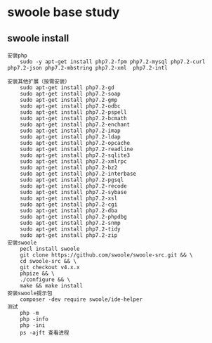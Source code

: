# swoole base study

## swoole install
    安装php
        sudo -y apt-get install php7.2-fpm php7.2-mysql php7.2-curl php7.2-json php7.2-mbstring php7.2-xml  php7.2-intl 

    安装其他扩展（按需安装）
        sudo apt-get install php7.2-gd
        sudo apt-get install php7.2-soap
        sudo apt-get install php7.2-gmp    
        sudo apt-get install php7.2-odbc       
        sudo apt-get install php7.2-pspell     
        sudo apt-get install php7.2-bcmath   
        sudo apt-get install php7.2-enchant    
        sudo apt-get install php7.2-imap       
        sudo apt-get install php7.2-ldap       
        sudo apt-get install php7.2-opcache
        sudo apt-get install php7.2-readline   
        sudo apt-get install php7.2-sqlite3    
        sudo apt-get install php7.2-xmlrpc
        sudo apt-get install php7.2-bz2
        sudo apt-get install php7.2-interbase
        sudo apt-get install php7.2-pgsql      
        sudo apt-get install php7.2-recode     
        sudo apt-get install php7.2-sybase     
        sudo apt-get install php7.2-xsl
        sudo apt-get install php7.2-cgi        
        sudo apt-get install php7.2-dba 
        sudo apt-get install php7.2-phpdbg     
        sudo apt-get install php7.2-snmp       
        sudo apt-get install php7.2-tidy       
        sudo apt-get install php7.2-zip
    安装swoole
        pecl install swoole
        git clone https://github.com/swoole/swoole-src.git && \
        cd swoole-src && \
        git checkout v4.x.x
        phpize && \
        ./configure && \
        make && make install
    安装swoole提示包
        composer -dev require swoole/ide-helper
    测试
        php -m
        php -info
        php -ini
        ps -ajft 查看进程
